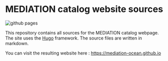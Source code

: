 # MEDIATION catalog website sources

![github pages](https://github.com/sasip-climate/sasip-climate.github.io/actions/workflows/build-and-deploy.yaml/badge.svg)

This repository contains all sources for the MEDIATION catalog webpage.
The site uses the [Hugo](https://gohugo.io/) framework.
The source files are written in markdown.

You can visit the resulting website here : https://mediation-ocean.github.io
